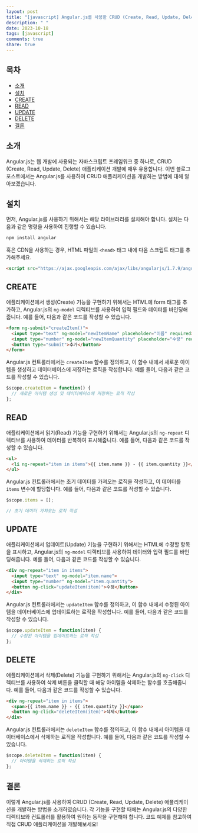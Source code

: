 ```yaml
---
layout: post
title: "[javascript] Angular.js를 사용한 CRUD (Create, Read, Update, Delete) 애플리케이션 개발"
description: " "
date: 2023-10-18
tags: [javascript]
comments: true
share: true
---
```


## 목차

- [소개](#소개)
- [설치](#설치)
- [CREATE](#CREATE)
- [READ](#READ)
- [UPDATE](#UPDATE)
- [DELETE](#DELETE)
- [결론](#결론)

## 소개

Angular.js는 웹 개발에 사용되는 자바스크립트 프레임워크 중 하나로, CRUD (Create, Read, Update, Delete) 애플리케이션 개발에 매우 유용합니다. 이번 블로그 포스트에서는 Angular.js를 사용하여 CRUD 애플리케이션을 개발하는 방법에 대해 알아보겠습니다.

## 설치

먼저, Angular.js를 사용하기 위해서는 해당 라이브러리를 설치해야 합니다. 설치는 다음과 같은 명령을 사용하여 진행할 수 있습니다.

```bash
npm install angular
```

혹은 CDN을 사용하는 경우, HTML 파일의 `<head>` 태그 내에 다음 스크립트 태그를 추가해주세요.

```html
<script src="https://ajax.googleapis.com/ajax/libs/angularjs/1.7.9/angular.min.js"></script>
```

## CREATE

애플리케이션에서 생성(Create) 기능을 구현하기 위해서는 HTML에 form 태그를 추가하고, Angular.js의 `ng-model` 디렉티브를 사용하여 입력 필드와 데이터를 바인딩해줍니다. 예를 들어, 다음과 같은 코드를 작성할 수 있습니다.

```html
<form ng-submit="createItem()">
  <input type="text" ng-model="newItemName" placeholder="이름" required>
  <input type="number" ng-model="newItemQuantity" placeholder="수량" required>
  <button type="submit">추가</button>
</form>
```

Angular.js 컨트롤러에서는 `createItem` 함수를 정의하고, 이 함수 내에서 새로운 아이템을 생성하고 데이터베이스에 저장하는 로직을 작성합니다. 예를 들어, 다음과 같은 코드를 작성할 수 있습니다.

```javascript
$scope.createItem = function() {
  // 새로운 아이템 생성 및 데이터베이스에 저장하는 로직 작성
};
```

## READ

애플리케이션에서 읽기(Read) 기능을 구현하기 위해서는 Angular.js의 `ng-repeat` 디렉티브를 사용하여 데이터를 반복하여 표시해줍니다. 예를 들어, 다음과 같은 코드를 작성할 수 있습니다.

```html
<ul>
  <li ng-repeat="item in items">{{ item.name }} - {{ item.quantity }}</li>
</ul>
```

Angular.js 컨트롤러에서는 초기 데이터를 가져오는 로직을 작성하고, 이 데이터를 `items` 변수에 할당합니다. 예를 들어, 다음과 같은 코드를 작성할 수 있습니다.

```javascript
$scope.items = [];

// 초기 데이터 가져오는 로직 작성
```

## UPDATE

애플리케이션에서 업데이트(Update) 기능을 구현하기 위해서는 HTML에 수정할 항목을 표시하고, Angular.js의 `ng-model` 디렉티브를 사용하여 데이터와 입력 필드를 바인딩해줍니다. 예를 들어, 다음과 같은 코드를 작성할 수 있습니다.

```html
<div ng-repeat="item in items">
  <input type="text" ng-model="item.name">
  <input type="number" ng-model="item.quantity">
  <button ng-click="updateItem(item)">수정</button>
</div>
```

Angular.js 컨트롤러에서는 `updateItem` 함수를 정의하고, 이 함수 내에서 수정된 아이템을 데이터베이스에 업데이트하는 로직을 작성합니다. 예를 들어, 다음과 같은 코드를 작성할 수 있습니다.

```javascript
$scope.updateItem = function(item) {
  // 수정된 아이템을 업데이트하는 로직 작성
};
```

## DELETE

애플리케이션에서 삭제(Delete) 기능을 구현하기 위해서는 Angular.js의 `ng-click` 디렉티브를 사용하여 삭제 버튼을 클릭할 때 해당 아이템을 삭제하는 함수를 호출해줍니다. 예를 들어, 다음과 같은 코드를 작성할 수 있습니다.

```html
<div ng-repeat="item in items">
  <span>{{ item.name }} - {{ item.quantity }}</span>
  <button ng-click="deleteItem(item)">삭제</button>
</div>
```

Angular.js 컨트롤러에서는 `deleteItem` 함수를 정의하고, 이 함수 내에서 아이템을 데이터베이스에서 삭제하는 로직을 작성합니다. 예를 들어, 다음과 같은 코드를 작성할 수 있습니다.

```javascript
$scope.deleteItem = function(item) {
  // 아이템을 삭제하는 로직 작성
};
```

## 결론

이렇게 Angular.js를 사용하여 CRUD (Create, Read, Update, Delete) 애플리케이션을 개발하는 방법을 소개하였습니다. 각 기능을 구현할 때에는 Angular.js의 다양한 디렉티브와 컨트롤러를 활용하여 원하는 동작을 구현해야 합니다. 코드 예제를 참고하여 직접 CRUD 애플리케이션을 개발해보세요!